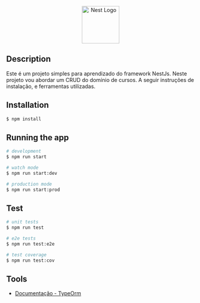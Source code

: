 <p align="center">
  <a href="http://nestjs.com/" target="blank"><img src="https://nestjs.com/img/logo-small.svg" width="100" alt="Nest Logo" /></a>
</p>

## Description

Este é um projeto simples para aprendizado do framework NestJs. Neste projeto vou abordar um CRUD do domínio de cursos. A seguir instruções de instalação, e ferramentas utilizadas.

## Installation

```bash
$ npm install
```

## Running the app

```bash
# development
$ npm run start

# watch mode
$ npm run start:dev

# production mode
$ npm run start:prod
```

## Test

```bash
# unit tests
$ npm run test

# e2e tests
$ npm run test:e2e

# test coverage
$ npm run test:cov
```
## Tools

- [Documentação - TypeOrm](https://typeorm.io/)
